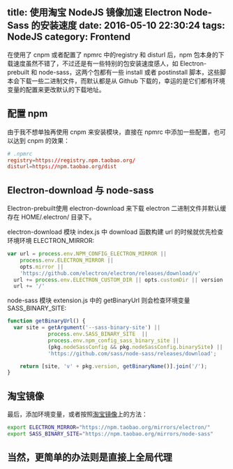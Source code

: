 title: 使用淘宝 NodeJS 镜像加速 Electron Node-Sass 的安装速度
date: 2016-05-10 22:30:24
tags: NodeJS
category: Frontend
---

在使用了 cnpm 或者配置了 npmrc 中的registry 和 disturl 后，npm 包本身的下载速度虽然不错了，不过还是有一些特别的包安装速度感人，如 Electron-prebuilt 和 node-sass，这两个包都有一些 install 或者 postinstall 脚本，这些脚本会下载一些二进制文件，而默认都是从 Github 下载的，幸运的是它们都有环境变量的配置来更改默认的下载地址。

## 配置 npm

由于我不想单独再使用 cnpm 来安装模块，直接在 npmrc 中添加一些配置，也可以达到 cnpm 的效果：

```rc
# .npmrc
registry=https://registry.npm.taobao.org/
disturl=https://npm.taobao.org/dist
```

## Electron-download 与 node-sass

Electron-prebuilt使用 electron-download 来下载 electron 二进制文件并默认缓存在 HOME/.electron/ 目录下。

electron-download 模块 index.js 中 download 函数构建 url 的时候就优先检查环境环境 ELECTRON_MIRROR:

```js
var url = process.env.NPM_CONFIG_ELECTRON_MIRROR ||
    process.env.ELECTRON_MIRROR ||
    opts.mirror ||
    'https://github.com/electron/electron/releases/download/v'
  url += process.env.ELECTRON_CUSTOM_DIR || opts.customDir || version
  url += '/'
```


node-sass 模块 extension.js 中的 getBinaryUrl 则会检查环境变量 SASS_BINARY_SITE:

```js
function getBinaryUrl() {
  var site = getArgument('--sass-binary-site') ||
             process.env.SASS_BINARY_SITE  ||
             process.env.npm_config_sass_binary_site ||
             (pkg.nodeSassConfig && pkg.nodeSassConfig.binarySite) ||
             'https://github.com/sass/node-sass/releases/download';

	return [site, 'v' + pkg.version, getBinaryName()].join('/');
}
```

## 淘宝镜像

最后，添加环境变量，或者按照[淘宝镜像](https://npm.taobao.org/mirrors)上的方法：

```bash
export ELECTRON_MIRROR="https://npm.taobao.org/mirrors/electron/"
export SASS_BINARY_SITE="https://npm.taobao.org/mirrors/node-sass"
```

## 当然，更简单的办法则是直接上全局代理
